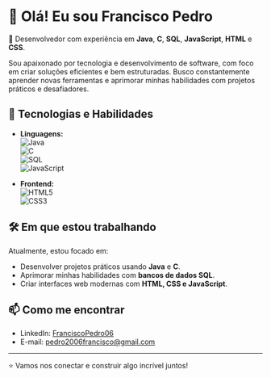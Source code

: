 # 👋 Olá! Eu sou Francisco Pedro

🎯 Desenvolvedor com experiência em **Java**, **C**, **SQL**, **JavaScript**, **HTML** e **CSS**.

Sou apaixonado por tecnologia e desenvolvimento de software, com foco em criar soluções eficientes e bem estruturadas. Busco constantemente aprender novas ferramentas e aprimorar minhas habilidades com projetos práticos e desafiadores.

## 🚀 Tecnologias e Habilidades

- **Linguagens:**  
  ![Java](https://img.shields.io/badge/Java-blue?style=flat&logo=java)  
  ![C](https://img.shields.io/badge/C-00599C?style=flat&logo=c)  
  ![SQL](https://img.shields.io/badge/SQL-4479A1?style=flat&logo=mysql)  
  ![JavaScript](https://img.shields.io/badge/JavaScript-F7DF1E?style=flat&logo=javascript&logoColor=black)

- **Frontend:**  
  ![HTML5](https://img.shields.io/badge/HTML5-E34F26?style=flat&logo=html5&logoColor=white)  
  ![CSS3](https://img.shields.io/badge/CSS3-1572B6?style=flat&logo=css3)

## 🛠️ Em que estou trabalhando
Atualmente, estou focado em:
- Desenvolver projetos práticos usando **Java** e **C**.
- Aprimorar minhas habilidades com **bancos de dados SQL**.
- Criar interfaces web modernas com **HTML, CSS e JavaScript**. 

## 📫 Como me encontrar
- LinkedIn: [FranciscoPedro06](www.linkedin.com/in/francisco-pedro)
- E-mail: pedro2006francisco@gmail.com

---

⭐ Vamos nos conectar e construir algo incrível juntos!

